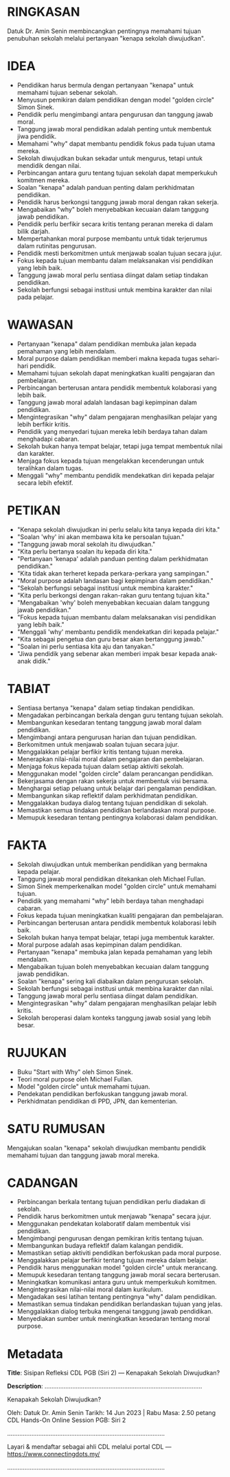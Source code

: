 # RINGKASAN
Datuk Dr. Amin Senin membincangkan pentingnya memahami tujuan penubuhan sekolah melalui pertanyaan "kenapa sekolah diwujudkan".

# IDEA
- Pendidikan harus bermula dengan pertanyaan "kenapa" untuk memahami tujuan sebenar sekolah.
- Menyusun pemikiran dalam pendidikan dengan model "golden circle" Simon Sinek.
- Pendidik perlu mengimbangi antara pengurusan dan tanggung jawab moral.
- Tanggung jawab moral pendidikan adalah penting untuk membentuk jiwa pendidik.
- Memahami "why" dapat membantu pendidik fokus pada tujuan utama mereka.
- Sekolah diwujudkan bukan sekadar untuk mengurus, tetapi untuk mendidik dengan nilai.
- Perbincangan antara guru tentang tujuan sekolah dapat memperkukuh komitmen mereka.
- Soalan "kenapa" adalah panduan penting dalam perkhidmatan pendidikan.
- Pendidik harus berkongsi tanggung jawab moral dengan rakan sekerja.
- Mengabaikan "why" boleh menyebabkan kecuaian dalam tanggung jawab pendidikan.
- Pendidik perlu berfikir secara kritis tentang peranan mereka di dalam bilik darjah.
- Mempertahankan moral purpose membantu untuk tidak terjerumus dalam rutinitas pengurusan.
- Pendidik mesti berkomitmen untuk menjawab soalan tujuan secara jujur.
- Fokus kepada tujuan membantu dalam melaksanakan visi pendidikan yang lebih baik.
- Tanggung jawab moral perlu sentiasa diingat dalam setiap tindakan pendidikan.
- Sekolah berfungsi sebagai institusi untuk membina karakter dan nilai pada pelajar.

# WAWASAN
- Pertanyaan "kenapa" dalam pendidikan membuka jalan kepada pemahaman yang lebih mendalam.
- Moral purpose dalam pendidikan memberi makna kepada tugas sehari-hari pendidik.
- Memahami tujuan sekolah dapat meningkatkan kualiti pengajaran dan pembelajaran.
- Perbincangan berterusan antara pendidik membentuk kolaborasi yang lebih baik.
- Tanggung jawab moral adalah landasan bagi kepimpinan dalam pendidikan.
- Mengintegrasikan "why" dalam pengajaran menghasilkan pelajar yang lebih berfikir kritis.
- Pendidik yang menyedari tujuan mereka lebih berdaya tahan dalam menghadapi cabaran.
- Sekolah bukan hanya tempat belajar, tetapi juga tempat membentuk nilai dan karakter.
- Menjaga fokus kepada tujuan mengelakkan kecenderungan untuk teralihkan dalam tugas.
- Menggali "why" membantu pendidik mendekatkan diri kepada pelajar secara lebih efektif.

# PETIKAN
- "Kenapa sekolah diwujudkan ini perlu selalu kita tanya kepada diri kita."
- "Soalan 'why' ini akan membawa kita ke persoalan tujuan."
- "Tanggung jawab moral sekolah itu diwujudkan."
- "Kita perlu bertanya soalan itu kepada diri kita."
- "Pertanyaan 'kenapa' adalah panduan penting dalam perkhidmatan pendidikan."
- "Kita tidak akan terheret kepada perkara-perkara yang sampingan."
- "Moral purpose adalah landasan bagi kepimpinan dalam pendidikan."
- "Sekolah berfungsi sebagai institusi untuk membina karakter."
- "Kita perlu berkongsi dengan rakan-rakan guru tentang tujuan kita."
- "Mengabaikan 'why' boleh menyebabkan kecuaian dalam tanggung jawab pendidikan."
- "Fokus kepada tujuan membantu dalam melaksanakan visi pendidikan yang lebih baik."
- "Menggali 'why' membantu pendidik mendekatkan diri kepada pelajar."
- "Kita sebagai pengetua dan guru besar akan bertanggung jawab."
- "Soalan ini perlu sentiasa kita aju dan tanyakan."
- "Jiwa pendidik yang sebenar akan memberi impak besar kepada anak-anak didik."

# TABIAT
- Sentiasa bertanya "kenapa" dalam setiap tindakan pendidikan.
- Mengadakan perbincangan berkala dengan guru tentang tujuan sekolah.
- Membangunkan kesedaran tentang tanggung jawab moral dalam pendidikan.
- Mengimbangi antara pengurusan harian dan tujuan pendidikan.
- Berkomitmen untuk menjawab soalan tujuan secara jujur.
- Menggalakkan pelajar berfikir kritis tentang tujuan mereka.
- Menerapkan nilai-nilai moral dalam pengajaran dan pembelajaran.
- Menjaga fokus kepada tujuan dalam setiap aktiviti sekolah.
- Menggunakan model "golden circle" dalam perancangan pendidikan.
- Bekerjasama dengan rakan sekerja untuk membentuk visi bersama.
- Menghargai setiap peluang untuk belajar dari pengalaman pendidikan.
- Membangunkan sikap reflektif dalam perkhidmatan pendidikan.
- Menggalakkan budaya dialog tentang tujuan pendidikan di sekolah.
- Memastikan semua tindakan pendidikan berlandaskan moral purpose.
- Memupuk kesedaran tentang pentingnya kolaborasi dalam pendidikan.

# FAKTA
- Sekolah diwujudkan untuk memberikan pendidikan yang bermakna kepada pelajar.
- Tanggung jawab moral pendidikan ditekankan oleh Michael Fullan.
- Simon Sinek memperkenalkan model "golden circle" untuk memahami tujuan.
- Pendidik yang memahami "why" lebih berdaya tahan menghadapi cabaran.
- Fokus kepada tujuan meningkatkan kualiti pengajaran dan pembelajaran.
- Perbincangan berterusan antara pendidik membentuk kolaborasi lebih baik.
- Sekolah bukan hanya tempat belajar, tetapi juga membentuk karakter.
- Moral purpose adalah asas kepimpinan dalam pendidikan.
- Pertanyaan "kenapa" membuka jalan kepada pemahaman yang lebih mendalam.
- Mengabaikan tujuan boleh menyebabkan kecuaian dalam tanggung jawab pendidikan.
- Soalan "kenapa" sering kali diabaikan dalam pengurusan sekolah.
- Sekolah berfungsi sebagai institusi untuk membina karakter dan nilai.
- Tanggung jawab moral perlu sentiasa diingat dalam pendidikan.
- Mengintegrasikan "why" dalam pengajaran menghasilkan pelajar lebih kritis.
- Sekolah beroperasi dalam konteks tanggung jawab sosial yang lebih besar.

# RUJUKAN
- Buku "Start with Why" oleh Simon Sinek.
- Teori moral purpose oleh Michael Fullan.
- Model "golden circle" untuk memahami tujuan.
- Pendekatan pendidikan berfokuskan tanggung jawab moral.
- Perkhidmatan pendidikan di PPD, JPN, dan kementerian.

# SATU RUMUSAN
Mengajukan soalan "kenapa" sekolah diwujudkan membantu pendidik memahami tujuan dan tanggung jawab moral mereka.

# CADANGAN
- Perbincangan berkala tentang tujuan pendidikan perlu diadakan di sekolah.
- Pendidik harus berkomitmen untuk menjawab "kenapa" secara jujur.
- Menggunakan pendekatan kolaboratif dalam membentuk visi pendidikan.
- Mengimbangi pengurusan dengan pemikiran kritis tentang tujuan.
- Membangunkan budaya reflektif dalam kalangan pendidik.
- Memastikan setiap aktiviti pendidikan berfokuskan pada moral purpose.
- Menggalakkan pelajar berfikir tentang tujuan mereka dalam belajar.
- Pendidik harus menggunakan model "golden circle" untuk merancang.
- Memupuk kesedaran tentang tanggung jawab moral secara berterusan.
- Meningkatkan komunikasi antara guru untuk memperkukuh komitmen.
- Mengintegrasikan nilai-nilai moral dalam kurikulum.
- Mengadakan sesi latihan tentang pentingnya "why" dalam pendidikan.
- Memastikan semua tindakan pendidikan berlandaskan tujuan yang jelas.
- Menggalakkan dialog terbuka mengenai tanggung jawab pendidikan.
- Menyediakan sumber untuk meningkatkan kesedaran tentang moral purpose.

# Metadata
**Title**: Sisipan Refleksi CDL PGB (Siri 2) — Kenapakah Sekolah Diwujudkan?

**Description**: ...........................................................................................

Kenapakah Sekolah Diwujudkan?

Oleh: Datuk Dr. Amin Senin
Tarikh: 14 Jun 2023   |   Rabu
Masa: 2.50 petang
CDL Hands-On Online Session PGB: Siri 2

...........................................................................................

Layari & mendaftar sebagai ahli CDL melalui portal CDL — https://www.connectingdots.my/

...........................................................................................